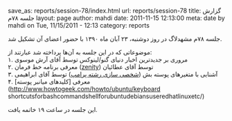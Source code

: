 save_as: reports/session-78/index.html
url: reports/session-78
title: گزارش جلسه ۷۸م
layout: page
author: mahdi
date: 2011-11-15 12:13:00
meta: date by mahdi on Tue, 11/15/2011 - 12:13
category: reports

جلسه ۷۸‌م مشهدلاگ در روز دوشنبه، ۲۳ آبان ماه ۱۳۹۰ با حضور اعضای آن تشکیل شد.  


<!--more-->



موضوعاتی که در این جلسه به آن‌ها پرداخته شد عبارتند از:  
۱. مروری بر جدیدترین اخبار دنیای گنو/لینوکس توسط آقای آرش موسوی  
۲. معرفی برنامه خط فرمان ([zenity](http://en.wikipedia.org/wiki/Zenity)) توسط
آقای عطائیان  
۳. آشنایی با متغیر‌های پوسته بش ([شخصی سازی رشته
پرامپ](http://www.cyberciti.biz/tips/howtolinuxunixbashshellsetupprompt.html))
توسط آقای ابراهیمی  
۴. معرفی [کلیدهای میانبر پوسته](http://www.howtogeek.com/howto/ubuntu/keyboard
shortcutsforbashcommandshellforubuntudebiansuseredhatlinuxetc/)

این جلسه در ساعت ۱۹ خاتمه یافت.
